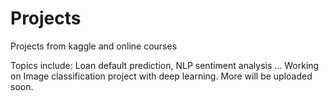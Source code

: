 # Projects
Projects from kaggle and online courses

Topics include:
Loan default prediction,
NLP sentiment analysis 
...
Working on Image classification project with deep learning.
More will be uploaded soon.
